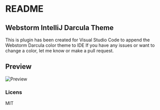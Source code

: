 # README
## Webstorm IntelliJ Darcula Theme
This is plugin has been created for Visual Studio Code to append the Webstorm Darcula color theme to IDE
If you have any issues or want to change a color, let me know or make a pull request.

## Preview
![Preview](https://raw.githubusercontent.com/xr0master/vscode-intellij-darcula-theme/master/view.png)

### Licens
MIT